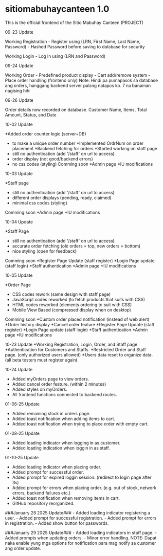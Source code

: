 # sitiomabuhaycanteen 1.0

This is the official frontend of the Sitio Mabuhay Canteen (PROJECT)

09-23 Update

Working Registration
    - Register using (LRN, First Name, Last Name, Password)
    - Hashed Password before saving to database for security

Working Login
    - Log In using (LRN and Password)

09-24 Update

Working Order
    - Predefined product display 
    - Cart add/remove system
    - Place order handling (frontend only)
Note: Hindi pa pumapasok sa database ang orders, hanggang backend server palang natapos ko. 7 na banaman nagising hihi

09-26 Update

Order details now recorded on database.
Customer Name,
Items,
Total Amount,
Status, and
Date

10-02 Update

*Added order counter logic (server+DB)
   - to make a unique order number
*Implemented OrdrNum on order placement
*Backend fetching for orders
*Started working on staff page
   - still no authentication (add '/staff' on url to access)
   - order display (not good/backend errors)
   - no css codes (styling)
Comming soon
*Admin page
*IU modifications

10-03 Update

 *Staff page
   - still no authentication (add '/staff' on url to access)
   - different order displays (pending, ready, claimed)
   - minimal css codes (styling)

Comming soon
*Admin page
*IU modifications

10-04 Update

 *Staff Page
  - still no authentication (add '/staff' on url to access)
  - accurate order fetching (old orders = top, new orders = bottom)
  - nice styling (open for feedback)

Comming soon
*Register Page Update (staff register)
*Login Page update (staff login)
*Staff authentication
*Admin page
*IU modifications

10-05 Update

 *Order Page
  - CSS codes rework (same design with staff page)
  - JavaScript codes reworked (to fetch products that suits with CSS)
  - HTML codes reworked (elements ordering to suit with CSS)
  - Mobile View Based (compressed display when on desktop)

Comming soon
*Custom order placed notification (instead of web alert)
*Order history display
*Cancel order feature
*Register Page Update (staff register)
*Login Page update (staff login)
*Staff authentication
*Admin page
*IU modifications

10-23 Update
*Working Registration, Login, Order, and Staff page.
*Authentication for Customers and Staffs.
*Restricted Order and Staff page. (only authorized users allowed)
*Users data reset to organize data. (all beta testers must register again)

10-24 Update
- Added myOrders page to view orders.
- Added cancel order feature. (within 2 minutes)
- Added styles on myOrders.
- All frontend functions connected to backend routes.

01-06-25 Update
- Added remaining stock in orders page.
- Added toast notification when adding items to cart.
- Added toast notification when trying to place order with empty cart.

01-08-25 Update
- Added loading indicator when logging in as customer.
- Added loading indication when loggin in as staff.

01-10-25 Update
- Added loading indicator when placing order.
- Added prompt for successful order.
- Added prompt for expired loggin session. (redirect to login page after 3s)
- Added prompt for errors when placing order. (e.g. out of stock, network errors, backend failures etc.)
- Added toast notification when removing items in cart.
- GitHub repository reorganized.

###January 28 2025 Update###
    - Added loading indicator registering a user.
    - Added prompt for successful registration.
    - Added prompt for errors in registration.
    - Added show button for passwords.

###January 29 2025 Update###
    - Added loading indicators in staff page.
    - Added prompts when updating orders.
    - Minor error handling.
NOTE: Dapat naka enable yung mga options for notification para mag notify sa customer ang order update.
